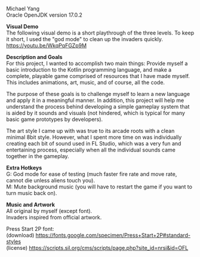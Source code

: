 Michael Yang  
Oracle OpenJDK version 17.0.2  

**Visual Demo**  
The following visual demo is a short playthrough of the three levels. To keep it short, I used the "god mode"
to clean up the invaders quickly.
https://youtu.be/WkqPqFGZp9M

**Description and Goals**  
For this project, I wanted to accomplish two main things: Provide myself a basic introduction to the Kotlin
programming language, and make a complete, playable game comprised of resources that I have made myself.
This includes animations, art, music, and of course, all the code.

The purpose of these goals is to challenge myself to learn a new language and apply it in a meaningful manner.
In addition, this project will help me understand the process behind developing a simple gameplay system that
is aided by it sounds and visuals (not hindered, which is typical for many basic game prototypes by developers).

The art style I came up with was true to its arcade roots with a clean minimal 8bit style. However, what I spent
more time on was individually creating each bit of sound used in FL Studio, which was a very fun and entertaining
process, especially when all the individual sounds came together in the gameplay.

**Extra Hotkeys**  
G: God mode for ease of testing (much faster fire rate and move rate, cannot die unless aliens touch you).   
M: Mute background music (you will have to restart the game if you want to turn music back on). 
  
**Music and Artwork**  
All original by myself (except font).  
Invaders inspired from official artwork.  

Press Start 2P font:  
(download) https://fonts.google.com/specimen/Press+Start+2P#standard-styles  
(license) https://scripts.sil.org/cms/scripts/page.php?site_id=nrsi&id=OFL  
